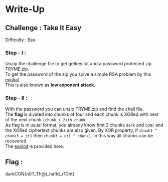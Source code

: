# Write-Up
## Challenge : Take It Easy
  Difficulty : Eas

### Step - I : 
  Unzip the challenge file to get getkey.txt and a password protected zip TRYME.zip.<br>
  To get the password of the zip you solve a simple RSA problem by this [exploit](https://github.com/ArM4dA/Writeups/blob/main/Key/exploit.py).<br>
  This is also known as **low exponent attack**.
### Step - II :
  With the password you can unzip TRYME.zip and find the chall file.<br>
  The **flag** is divided into chunks of four and each chunk is XORed with next of the next chunk `(chunk + 2)th chunk`.<br>
  As flag is in usual format, you already know first 2 chunks `dark` and `CON{` and the XORed ciphertext chunks are also given.
  By XOR property, if `chunk1 ^ chunk3 = ct1` then `chunk3 = ct1 ^ chunk1`. In this way all chunks can be recovered.<br>
  The [exploit](https://github.com/ArM4dA/Writeups/blob/main/Challenge/exploit.py) is provided here.
  
## Flag : 
  darkCON{n0T_Th@t_haRd_r1Ght}
